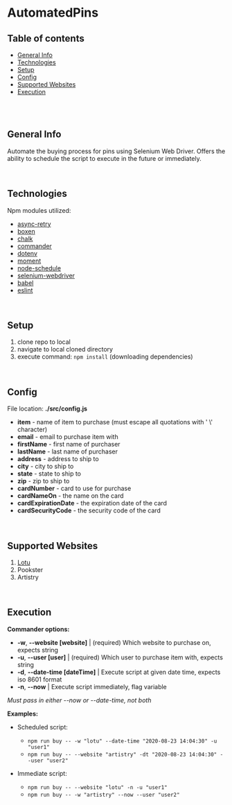 # AutomatedPins

## Table of contents

  - [General Info](#general-info)
  - [Technologies](#technologies)
  - [Setup](#setup)
  - [Config](#config)
  - [Supported Websites](#supported-websites)
  - [Execution](#execution)

<br>
<br>

## General Info

Automate the buying process for pins using Selenium Web Driver. Offers the ability to schedule the script to execute in the future or immediately.

<br>

## Technologies

Npm modules utilized:

- [async-retry](https://www.npmjs.com/package/async-retry)
- [boxen](https://www.npmjs.com/package/boxen)
- [chalk](https://www.npmjs.com/package/chalk)
- [commander](https://www.npmjs.com/package/commander)
- [dotenv](https://www.npmjs.com/package/dotenv)
- [moment](https://www.npmjs.com/package/moment)
- [node-schedule](https://www.npmjs.com/package/node-schedule)
- [selenium-webdriver](https://www.npmjs.com/package/selenium-webdriver)
- [babel](https://www.npmjs.com/package/Babel)
- [eslint](https://www.npmjs.com/package/eslint)

<br>

## Setup
  1. clone repo to local
  2. navigate to local cloned directory
  3. execute command: `npm install` (downloading dependencies)

<br>

## Config
File location: **./src/config.js**

- **item** - name of item to purchase (must escape all quotations with ' \\' character)
- **email** - email to purchase item with  
- **firstName** - first name of purchaser
- **lastName** - last name of purchaser
- **address** - address to ship to
- **city** - city to ship to
- **state** - state to ship to
- **zip** - zip to ship to
- **cardNumber** - card to use for purchase
- **cardNameOn** - the name on the card
- **cardExpirationDate** - the expiration date of the card
- **cardSecurityCode** - the security code of the card

<br>

## Supported Websites

 1. [Lotu](https://www.lotucreations.com/collections/hat-pins)
 2. Pookster
 3. Artistry

<br>

## Execution

**Commander options:**

- **-w**, **--website [website]** | (required) Which website to purchase on, expects string
- **-u**, **--user [user]** | (required) Which user to purchase item with, expects string
- **-d**, **--date-time [dateTime]** | Execute script at given date time, expects iso 8601 format
- **-n**, **--now** | Execute script immediately, flag variable

*Must pass in either --now or --date-time, not both*

**Examples:**

 - Scheduled script: 
   - `npm run buy -- -w "lotu" --date-time "2020-08-23 14:04:30" -u "user1"` 
   - `npm run buy -- --website "artistry" -dt "2020-08-23 14:04:30" --user "user2"`

- Immediate script: 
  - `npm run buy -- --website "lotu" -n -u "user1"`
  - `npm run buy -- -w "artistry" --now --user "user2"`
